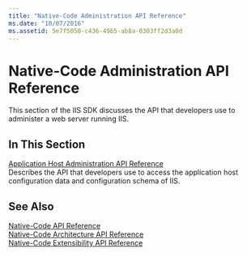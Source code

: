 ```yaml
---
title: "Native-Code Administration API Reference"
ms.date: "10/07/2016"
ms.assetid: 5e7f5050-c436-49b5-ab8a-0303ff2d3a0d
---
```

# Native-Code Administration API Reference
This section of the IIS SDK discusses the API that developers use to administer a web server running IIS.  
  
## In This Section  
 [Application Host Administration API Reference](../../web-development-reference/native-code-api-reference/application-host-administration-api-reference.md)  
 Describes the API that developers use to access the application host configuration data and configuration schema of IIS.  
  
## See Also  
 [Native-Code API Reference](../../web-development-reference/native-code-api-reference/native-code-api-reference.md)   
 [Native-Code Architecture API Reference](../../web-development-reference/native-code-api-reference/native-code-architecture-api-reference.md)   
 [Native-Code Extensibility API Reference](../../web-development-reference/native-code-api-reference/native-code-extensibility-api-reference.md)
